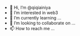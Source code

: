 - 👋 Hi, I’m @qiqiainiya
- 👀 I’m interested in web3
- 🌱 I’m currently learning ...
- 💞️ I’m looking to collaborate on ...
- 📫 How to reach me ...

<!---
qiqiainiya/qiqiainiya is a ✨ special ✨ repository because its `README.md` (this file) appears on your GitHub profile.
You can click the Preview link to take a look at your changes.
--->
